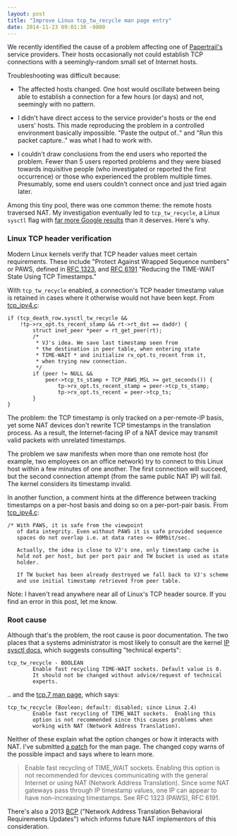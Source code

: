 ```yaml
---
layout: post
title: "Improve Linux tcp_tw_recycle man page entry"
date: 2014-11-23 09:01:38 -0800
---
```


We recently identified the cause of a problem affecting one of
[Papertrail's](https://papertrailapp.com) service providers. Their hosts 
occasionally not could establish TCP connections with a seemingly-random 
small set of Internet hosts.

Troubleshooting was difficult because:

* The affected hosts changed. One host would oscillate between being able to establish a connection for a 
few hours (or days) and not, seemingly with no pattern.

* I didn't have direct access to the service provider's hosts or the end 
users' hosts. This made reproducing the problem in a controlled environment 
basically impossible. "Paste the output of.." and "Run this packet capture.."
was what I had to work with.
* I couldn't draw conclusions from the end users who reported the problem.
Fewer than 5 users reported problems and they were biased towards inquisitive 
people (who investigated or reported the first occurrence) or those who 
experienced the problem multiple times. Presumably, some end users couldn't 
connect once and just tried again later.

Among this tiny pool, there was one common theme: the remote hosts traversed 
NAT. My investigation eventually led to `tcp_tw_recycle`, a Linux `sysctl` flag 
with [far more Google results](https://www.google.com/search?q=tcp_tw_recycle) 
than it deserves. Here's why.

### Linux TCP header verification

Modern Linux kernels verify that TCP header values meet certain requirements. 
These include "Protect Against Wrapped Sequence numbers" or PAWS, defined in 
[RFC 1323](https://www.ietf.org/rfc/rfc1323.txt), and 
[RFC 6191](https://tools.ietf.org/html/rfc6191) "Reducing the TIME-WAIT State 
Using TCP Timestamps."

With `tcp_tw_recycle` enabled, a connection's TCP header timestamp value is 
retained in cases where it otherwise would not have been kept. From 
[tcp_ipv4.c](https://git.kernel.org/cgit/linux/kernel/git/stable/linux-stable.git/tree/net/ipv4/tcp_ipv4.c?h=linux-2.6.32.y#n200):

```
if (tcp_death_row.sysctl_tw_recycle &&
    !tp->rx_opt.ts_recent_stamp && rt->rt_dst == daddr) {
        struct inet_peer *peer = rt_get_peer(rt);
        /*
         * VJ's idea. We save last timestamp seen from
         * the destination in peer table, when entering state
         * TIME-WAIT * and initialize rx_opt.ts_recent from it,
         * when trying new connection.
         */
        if (peer != NULL &&
            peer->tcp_ts_stamp + TCP_PAWS_MSL >= get_seconds()) {
                tp->rx_opt.ts_recent_stamp = peer->tcp_ts_stamp;
                tp->rx_opt.ts_recent = peer->tcp_ts;
        }
}
```

The problem: the TCP timestamp is only tracked on a per-remote-IP basis, yet
some NAT devices don't rewrite TCP timestamps in the translation process.
As a result, the Internet-facing IP of a NAT device may transmit valid packets 
with unrelated timestamps.

The problem we saw manifests when more than one remote host (for example, two 
employees on an office network) try to connect to this Linux host within a few
minutes of one another. The first connection will succeed, but the
second connection attempt (from the same public NAT IP) will fail. The
kernel considers its timestamp invalid.

In another function, a comment hints at the difference between tracking 
timestamps on a per-host basis and doing so on a per-port-pair basis. From 
[tcp_ipv4.c](https://git.kernel.org/cgit/linux/kernel/git/stable/linux-stable.git/tree/net/ipv4/tcp_ipv4.c?h=linux-2.6.32.y#n112):

```
/* With PAWS, it is safe from the viewpoint
   of data integrity. Even without PAWS it is safe provided sequence
   spaces do not overlap i.e. at data rates <= 80Mbit/sec.

   Actually, the idea is close to VJ's one, only timestamp cache is
   held not per host, but per port pair and TW bucket is used as state
   holder.

   If TW bucket has been already destroyed we fall back to VJ's scheme
   and use initial timestamp retrieved from peer table.
```

Note: I haven't read anywhere near all of Linux's TCP header source. If you 
find an error in this post, let me know.

### Root cause

Although that's the problem, the root cause is poor documentation. The two
places that a systems administrator is most likely to consult are 
the kernel [IP sysctl docs](https://git.kernel.org/cgit/linux/kernel/git/stable/linux-stable.git/tree/Documentation/networking/ip-sysctl.txt?h=linux-2.6.32.y#n438), which suggests consulting "technical experts":

```
tcp_tw_recycle - BOOLEAN
        Enable fast recycling TIME-WAIT sockets. Default value is 0.
        It should not be changed without advice/request of technical
        experts.
```

.. and the [tcp.7 man page](http://man7.org/linux/man-pages/man7/tcp.7.html), which says:

```
tcp_tw_recycle (Boolean; default: disabled; since Linux 2.4)
        Enable fast recycling of TIME_WAIT sockets.  Enabling this
        option is not recommended since this causes problems when
        working with NAT (Network Address Translation).
```

Neither of these explain what the option changes or how it interacts with
NAT. I've submitted [a patch](http://marc.info/?l=linux-man&m=141676013318902&w=2)
for the man page. The changed copy warns of the possible impact and says 
where to learn more.

> Enable fast recycling of TIME_WAIT sockets. Enabling this option is
> not recommended for devices communicating with the general Internet
> or using NAT (Network Address Translation). Since some NAT gateways
> pass through IP timestamp values, one IP can appear to have
> non-increasing timestamps. See RFC 1323 (PAWS), RFC 6191.

There's also a 2013 [BCP](https://tools.ietf.org/html/draft-penno-behave-rfc4787-5382-5508-bis-04#section-3.1.2)
("Network Address Translation Behavioral Requirements Updates")
which informs future NAT implementors of this consideration.
